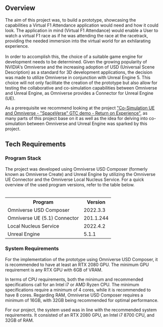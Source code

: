 <h2>Overview</h2>
The aim of this project was, to build a prototype, showcasing the capabilities a Virtual F1 Attendance application would need and how it could look. The application in mind (Virtual F1 Attendance) would enable a User to watch a virtual F1 race as if he was attending the race at the racetrack, providing the needed immersion into the virtual world for an exhilarating experience.
<br></br>
In order to accomplish this, the choice of a suitable game engine for development needs to be determined. Given the growing popularity of NVIDIA's Omniverse and the increasing adoption of USD (Universal Scene Description) as a standard for 3D development applications, the decision was made to utilize Omniverse in conjunction with Unreal Engine 5. This choice will not only facilitate the creation of the prototype but also allow for testing the collaborative and co-simulation capabilities between Omniverse and Unreal Engine, as Omniverse provides a Connector for Unreal Engine (UE). 

As a prerequisite we recommend looking at the project <a href="https://dev.epicgames.com/community/learning/tutorials/e9EJ/unreal-engine-co-simulation-ue-and-omniverse-spaceverse-gtc-demo-return-on-experience">"Co-Simulation UE and Omniverse - "SpaceVerse" GTC demo - Return on Experience"</a>, as many parts of this project base on it as well as the idea for delving into co-simulation between Omniverse and Unreal Engine was sparked by this project.


<h2>Tech Requirements</h2>

<h3>Program Stack</h3>
The project was developed using Omniverse USD Composer (formerly known as Omniverse Create) and Unreal Engine by utilizing the Omniverse UE Connector and the Omniverse Local Nucleus Service. For a quick overview of the used program versions, refer to the table below.
<br></br>

<table>
  <tr>
    <th>Program</th>
    <th>Version</th>
  </tr>
  <tr>
    <td>Omniverse USD Composer</td>
    <td>2022.3.3</td>
  </tr>
  <tr>
    <td>Omniverse UE (5.1) Connector</td>
    <td>201.1.244</td>
  </tr>
  <tr>
    <td>Local Nucleus Service</td>
    <td>2022.4.2</td>
  </tr>
  <tr>
    <td>Unreal Engine</td>
    <td>5.1.1</td>
  </tr>
</table>

<h3>System Requirements</h3>
For the implementation of the prototype using Omniverse USD Composer, it is recommended to have at least an RTX 2080 GPU. The minimum GPU requirement is any RTX GPU with 6GB of VRAM.

In terms of CPU requirements, both the minimum and recommended specifications call for an Intel i7 or AMD Ryzen CPU. The minimum specifications require a minimum of 4 cores, while it is recommended to have 8 cores.
Regarding RAM, Omniverse USD Composer requires a minimum of 16GB, with 32GB being recommended for optimal performance.

For our project, the system used was in line with the recommended system requirements. It consisted of an RTX 2080 GPU, an Intel i7 8700 CPU, and 32GB of RAM.
